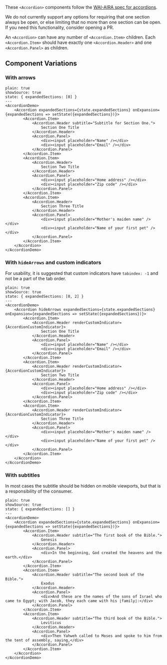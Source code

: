 These `<Accordion>` components follow the [WAI-AIRA spec for accordions](https://www.w3.org/TR/wai-aria-practices-1.1/#accordion).

We do not currently support any options for requiring that one section always be open, or else limiting that no more than one section can be open. If you need this functionality, consider opening a PR.

An `<Accordion>` can have any number of `<Accordion.Item>` children.
Each `<Accordion.Item>` should have exactly one `<Accordion.Header>` and one `<Accordion.Panel>` as children.

## Component Variations

### With arrows

```react
plain: true
showSource: true
state: { expandedSections: [0] }
---
<AccordionDemo>
	<Accordion expandedSections={state.expandedSections} onExpansion={expandedSections => setState({expandedSections})}>
		<Accordion.Item>
			<Accordion.Header subtitle="Subtitle for Section One.">
				Section One Title
			</Accordion.Header>
			<Accordion.Panel>
				<div><input placeholder="Name" /></div>
				<div><input placeholder="Email" /></div>
			</Accordion.Panel>
		</Accordion.Item>
		<Accordion.Item>
			<Accordion.Header>
				Section Two Title
			</Accordion.Header>
			<Accordion.Panel>
				<div><input placeholder="Home address" /></div>
				<div><input placeholder="Zip code" /></div>
			</Accordion.Panel>
		</Accordion.Item>
		<Accordion.Item>
			<Accordion.Header>
				Section Three Title
			</Accordion.Header>
			<Accordion.Panel>
				<div><input placeholder="Mother's maiden name" /></div>
				<div><input placeholder="Name of your first pet" /></div>
			</Accordion.Panel>
		</Accordion.Item>
	</Accordion>
</AccordionDemo>
```

### With `hideArrows` and custom indicators

For usability, it is suggested that custom indicators have `tabindex: -1` and not be a part of the tab order.

```react
plain: true
showSource: true
state: { expandedSections: [0, 2] }
---
<AccordionDemo>
	<Accordion hideArrows expandedSections={state.expandedSections} onExpansion={expandedSections => setState({expandedSections})}>
		<Accordion.Item>
			<Accordion.Header renderCustomIndicator={AccordionCustomIndicator}>
				Section One Title
			</Accordion.Header>
			<Accordion.Panel>
				<div><input placeholder="Name" /></div>
				<div><input placeholder="Email" /></div>
			</Accordion.Panel>
		</Accordion.Item>
		<Accordion.Item>
			<Accordion.Header renderCustomIndicator={AccordionCustomIndicator}>
				Section Two Title
			</Accordion.Header>
			<Accordion.Panel>
				<div><input placeholder="Home address" /></div>
				<div><input placeholder="Zip code" /></div>
			</Accordion.Panel>
		</Accordion.Item>
		<Accordion.Item>
			<Accordion.Header renderCustomIndicator={AccordionCustomIndicator}>
				Section Three Title
			</Accordion.Header>
			<Accordion.Panel>
				<div><input placeholder="Mother's maiden name" /></div>
				<div><input placeholder="Name of your first pet" /></div>
			</Accordion.Panel>
		</Accordion.Item>
	</Accordion>
</AccordionDemo>
```

### With subtitles

In most cases the subtitle should be hidden on mobile viewports, but that is a responsibility of the consumer.

```react
plain: true
showSource: true
state: { expandedSections: [] }
---
<AccordionDemo>
	<Accordion expandedSections={state.expandedSections} onExpansion={expandedSections => setState({expandedSections})}>
		<Accordion.Item>
			<Accordion.Header subtitle="The first book of the Bible.">
				Genesis
			</Accordion.Header>
			<Accordion.Panel>
				<div>In the beginning, God created the heavens and the earth.</div>
			</Accordion.Panel>
		</Accordion.Item>
		<Accordion.Item>
			<Accordion.Header subtitle="The second book of the Bible.">
				Exodus
			</Accordion.Header>
			<Accordion.Panel>
				<div>And these are the names of the sons of Israel who came to Egypt; with Jacob, they each came with his ⌊family⌋:</div>
			</Accordion.Panel>
		</Accordion.Item>
		<Accordion.Item>
			<Accordion.Header subtitle="The third book of the Bible.">
				Leviticus
			</Accordion.Header>
			<Accordion.Panel>
				<div>Then Yahweh called to Moses and spoke to him from the tent of assembly, saying,</div>
			</Accordion.Panel>
		</Accordion.Item>
	</Accordion>
</AccordionDemo>
```
